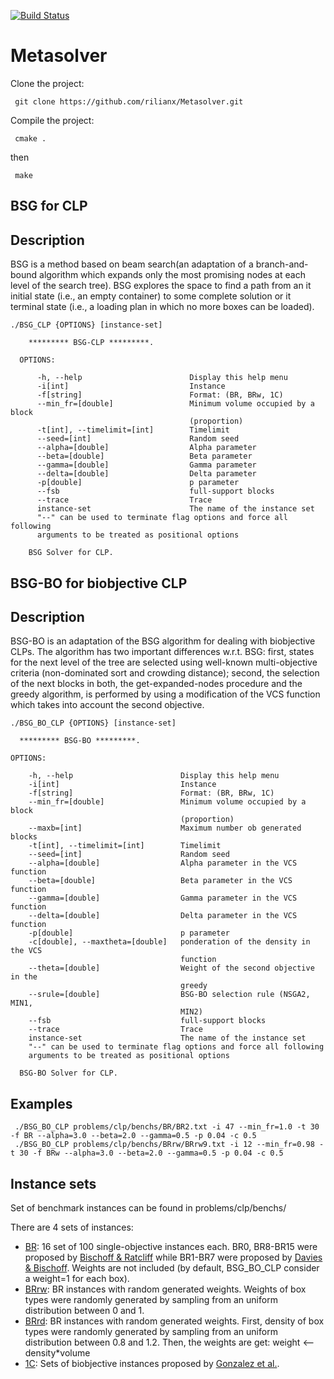 [![Build Status](https://travis-ci.org/rilianx/Metasolver.svg?branch=mop-bsg)](https://travis-ci.org/rilianx/Metasolver)
# Metasolver

Clone the project:
     
     git clone https://github.com/rilianx/Metasolver.git

Compile the project:
     
     cmake .
then
     
     make

## BSG for CLP
Description
------
BSG is a method based on beam search(an adaptation of a branch-and-bound 
algorithm which expands only the most promising nodes at each level of the search tree).
BSG explores the space to find a path from an it initial state (i.e., an empty container) 
to some complete solution or it terminal state
(i.e., a loading plan in which no more boxes can be loaded).
```
./BSG_CLP {OPTIONS} [instance-set]

    ********* BSG-CLP *********.

  OPTIONS:

      -h, --help                        Display this help menu
      -i[int]                           Instance
      -f[string]                        Format: (BR, BRw, 1C)
      --min_fr=[double]                 Minimum volume occupied by a block
                                        (proportion)
      -t[int], --timelimit=[int]        Timelimit
      --seed=[int]                      Random seed
      --alpha=[double]                  Alpha parameter
      --beta=[double]                   Beta parameter
      --gamma=[double]                  Gamma parameter
      --delta=[double]                  Delta parameter
      -p[double]                        p parameter
      --fsb                             full-support blocks
      --trace                           Trace
      instance-set                      The name of the instance set
      "--" can be used to terminate flag options and force all following
      arguments to be treated as positional options

    BSG Solver for CLP.
```

## BSG-BO for biobjective CLP

Description
------
BSG-BO is an adaptation of the BSG algorithm for dealing with
biobjective CLPs. The algorithm has two important
differences w.r.t. BSG:
first, states for the next level of the tree
are selected using well-known
multi-objective criteria
(non-dominated sort and crowding distance);
second, the selection of the next blocks in both,
the get-expanded-nodes procedure
and the greedy algorithm, is performed
by using a modification of the VCS function
which takes into account the second objective.

```
./BSG_BO_CLP {OPTIONS} [instance-set]

  ********* BSG-BO *********.

OPTIONS:

    -h, --help                        Display this help menu
    -i[int]                           Instance
    -f[string]                        Format: (BR, BRw, 1C)
    --min_fr=[double]                 Minimum volume occupied by a block
                                      (proportion)
    --maxb=[int]                      Maximum number ob generated blocks
    -t[int], --timelimit=[int]        Timelimit
    --seed=[int]                      Random seed
    --alpha=[double]                  Alpha parameter in the VCS function
    --beta=[double]                   Beta parameter in the VCS function
    --gamma=[double]                  Gamma parameter in the VCS function
    --delta=[double]                  Delta parameter in the VCS function
    -p[double]                        p parameter
    -c[double], --maxtheta=[double]   ponderation of the density in the VCS
                                      function
    --theta=[double]                  Weight of the second objective in the
                                      greedy
    --srule=[double]                  BSG-BO selection rule (NSGA2, MIN1,
                                      MIN2)
    --fsb                             full-support blocks
    --trace                           Trace
    instance-set                      The name of the instance set
    "--" can be used to terminate flag options and force all following
    arguments to be treated as positional options

  BSG-BO Solver for CLP.

```

Examples
-----
     ./BSG_BO_CLP problems/clp/benchs/BR/BR2.txt -i 47 --min_fr=1.0 -t 30 -f BR --alpha=3.0 --beta=2.0 --gamma=0.5 -p 0.04 -c 0.5
     ./BSG_BO_CLP problems/clp/benchs/BRrw/BRrw9.txt -i 12 --min_fr=0.98 -t 30 -f BRw --alpha=3.0 --beta=2.0 --gamma=0.5 -p 0.04 -c 0.5

Instance sets
-----
Set of benchmark instances can be found in problems/clp/benchs/

There are 4 sets of instances:

* [BR](https://github.com/rilianx/Metasolver/tree/master/problems/clp/benchs/BR): 16 set of 100 single-objective instances each. BR0, BR8-BR15 were proposed by [Bischoff & Ratcliff](https://www.sciencedirect.com/science/article/pii/030504839500015G) while
BR1-BR7 were proposed by [Davies & Bischoff](https://www.sciencedirect.com/science/article/abs/pii/S0377221798001398).
Weights are not included (by default, BSG_BO_CLP consider a weight=1 for each box).
* [BRrw](https://github.com/rilianx/Metasolver/tree/master/problems/clp/benchs/BRrw): BR instances with random generated weights. Weights of box types were randomly generated
by sampling from an uniform distribution between 0 and 1.
* [BRrd](https://github.com/rilianx/Metasolver/tree/master/problems/clp/benchs/BRrd): BR instances with random generated weights. First, density of box types were
randomly generated by sampling from an uniform distribution between 0.8 and 1.2.
Then, the weights are get: weight <-- density*volume
* [1C](https://github.com/rilianx/Metasolver/tree/master/problems/clp/benchs/1C): Sets of biobjective instances proposed by [Gonzalez et al.](https://www.sciencedirect.com/science/article/pii/S1877050916319494).
